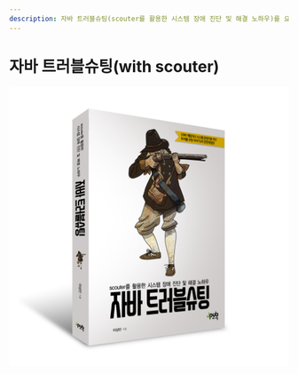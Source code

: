 ```yaml
---
description: 자바 트러블슈팅(scouter를 활용한 시스템 장애 진단 및 해결 노하우)를 요약한 내용입니다.
---
```


# 자바 트러블슈팅\(with scouter\)

![](../../.gitbook/assets/998b27445e054de425.jpg)

